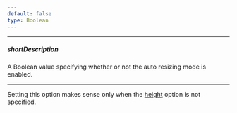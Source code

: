 ```yaml
---
default: false
type: Boolean
---
```

---
##### shortDescription
A Boolean value specifying whether or not the auto resizing mode is enabled.

---
Setting this option makes sense only when the [height](/api-reference/10%20UI%20Widgets/DOMComponent/1%20Configuration/height.md '/Documentation/ApiReference/UI_Widgets/dxTextArea/Configuration/#height') option is not specified.